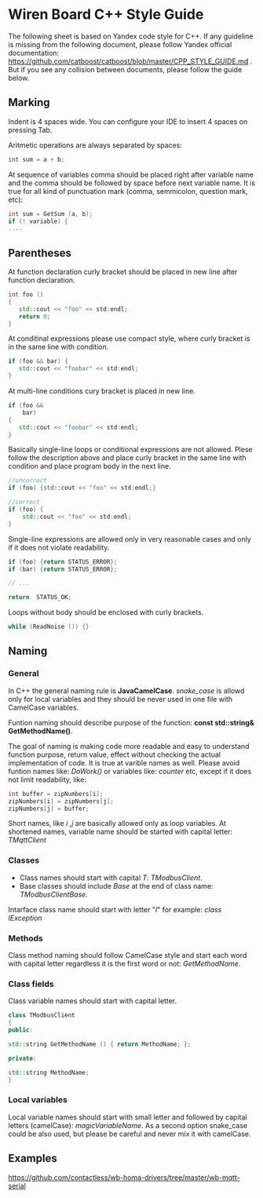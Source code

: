 Wiren Board C++ Style Guide
========================

The following sheet is based on Yandex code style for C++. If any guideline is missing from the following document, 
please follow Yandex official documentation: https://github.com/catboost/catboost/blob/master/CPP_STYLE_GUIDE.md . But if you
see any collision between documents, please follow the guide below. 

## Marking

Indent is 4 spaces wide. You can configure your IDE to insert 4 spaces on pressing Tab.

Aritmetic operations are always separated by spaces:
```C++
int sum = a + b;
```
At sequence of variables comma should be placed right after variable name and the comma should be followed by space before
next variable name. It is true for all kind of punctuation mark (comma, semmicolon, question mark, etc):

```C++
int sum = GetSum (a, b);
if (! variable) {
....
```

## Parentheses

At function declaration curly bracket should be placed in new line after function declaration. 
```C++
int foo ()
{
   std::cout << "foo" << std:endl;
   return 0;
}
```

At conditinal expressions please use compact style, where curly bracket is in the same line with condition. 
```C++
if (foo && bar) {
   std::cout << "foobar" << std:endl;
}
```

At multi-line conditions cury bracket is placed in new line. 
```C++
if (foo &&
    bar)
{
   std::cout << "foobar" << std:endl;
}
```

Basically single-line loops or conditional expressions are not allowed. Plese follow the description above and place curly bracket
in the same line with condition and place program body in the next line. 
```C++
//uncorrect
if (foo) {std::cout << "foo" << std:endl;}
```

```C++
//correct
if (foo) {
    std::cout << "foo" << std:endl;
}
```
Single-line expressions are allowed only in very reasonable cases and only if it does not violate readability.

```C++
if (foo) {return STATUS_ERROR};
if (bar) {return STATUS_ERROR};

// ...

return  STATUS_OK;
```

Loops without body should be enclosed with curly brackets. 
```C++
while (ReadNoise ()) {}
```




## Naming
### General
In C++ the general naming rule is **JavaCamelCase**.
*snake_case* is allowd only for local variables and they should be never used in one file with CamelCase variables. 

Funtion naming should describe purpose of the function: **const std::string& GetMethodName()**.

The goal of naming is making code more readable and easy to understand function purpose, return value, effect without 
checking the actual implementation of code. It is true at varible names as well. 
Please avoid funtion names like: *DoWork()* or variables like: *counter* etc, except if it does not limit readability, like:
```C++
int buffer = zipNumbers[i];
zipNumbers[i] = zipNumbers[j];
zipNumbers[j] = buffer;
```

Short names, like *i ,j* are basically allowed only as loop variables. 
At shortened names, variable name should be started with capital letter: *TMqttClient*

### Classes

 * Class names should start with capital *T*:  *TModbusClient*.
 * Base classes should include *Base* at the end of class name: *TModbusClientBase*.

Intarface class name should start with letter "*I*" for example: *class IException*

### Methods

Class method naming should follow CamelCase style and start each word with capital letter
regardless it is the first word or not: *GetMethodName*.

### Class fields
Class variable names should start with capital letter.

```C++
class TModbusClient
{
public:

std::string GetMethodName () { return MethodName; };

private:

std::string MethodName;
}
```

### Local variables

Local variable names should start with small letter and followed by capital letters (camelCase): *magicVariableName*. As a second
option snake_case could be also used, but please be careful and never mix it with camelCase.

## Examples

https://github.com/contactless/wb-homa-drivers/tree/master/wb-mqtt-serial
